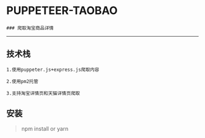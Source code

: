 # PUPPETEER-TAOBAO
    ### 爬取淘宝商品详情
----
## 技术栈
   
    1.使用puppeter.js+express.js爬取内容

    2.使用pm2托管

    3.支持淘宝详情页和天猫详情页爬取

## 安装

   > npm install or yarn

